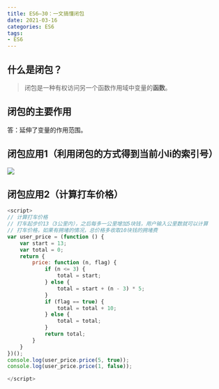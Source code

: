 ```yaml
---
title: ES6—30：一文搞懂闭包
date: 2021-03-16
categories: ES6
tags: 
- ES6
---
```

## 什么是闭包？
>闭包是一种有权访问另一个函数作用域中变量的**函数**。
## 闭包的主要作用
答：延伸了变量的作用范围。
## 闭包应用1（利用闭包的方式得到当前小li的索引号）
![](https://img-blog.csdnimg.cn/img_convert/9f311b6d5760493173c22803ad7d011a.png)
## 闭包应用2（计算打车价格）
```js
<script>
// 计算打车价格
// 打车起步价13（3公里内），之后每多一公里增加5块钱，用户输入公里数就可以计算
// 打车价格，如果有拥堵的情况，总价格多收取10块钱的拥堵费
var user_price = (function () {
    var start = 13;
    var total = 0;
    return {
        price: function (n, flag) {
            if (n <= 3) {
                total = start;
            } else {
                total = start + (n - 3) * 5;
            }
            if (flag == true) {
                total = total + 10;
            } else {
                total = total;
            }
            return total;
        }
    }
})();
console.log(user_price.price(5, true));
console.log(user_price.price(1, false));

</script>
```

 
